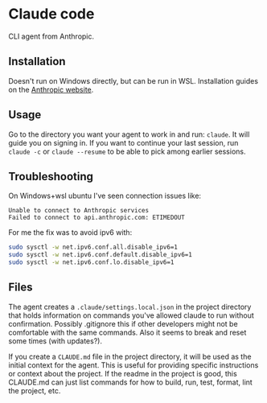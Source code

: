 # Claude code

CLI agent from Anthropic.

## Installation

Doesn't run on Windows directly, but can be run in WSL. Installation guides on the [Anthropic website](https://docs.anthropic.com/en/docs/claude-code/setup).

## Usage

Go to the directory you want your agent to work in and run: `claude`. It will guide you on signing in. If you want to continue your last session, run `claude -c` or `claude --resume` to be able to pick among earlier sessions.

## Troubleshooting

On Windows+wsl ubuntu I've seen connection issues like:

```text
Unable to connect to Anthropic services
Failed to connect to api.anthropic.com: ETIMEDOUT
```

For me the fix was to avoid ipv6 with:

```bash
sudo sysctl -w net.ipv6.conf.all.disable_ipv6=1
sudo sysctl -w net.ipv6.conf.default.disable_ipv6=1
sudo sysctl -w net.ipv6.conf.lo.disable_ipv6=1
```

## Files

The agent creates a `.claude/settings.local.json` in the project directory that holds information on commands you've allowed claude to run without confirmation. Possibly .gitignore this if other developers might not be comfortable with the same commands. Also it seems to break and reset some times (with updates?).

If you create a `CLAUDE.md` file in the project directory, it will be used as the initial context for the agent. This is useful for providing specific instructions or context about the project. If the readme in the project is good, this CLAUDE.md can just list commands for how to build, run, test, format, lint the project, etc.

